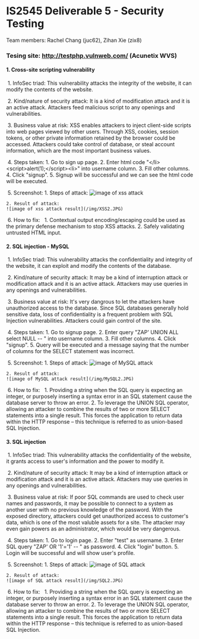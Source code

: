 # IS2545 Deliverable 5 - Security Testing
Team members: Rachel Chang (juc62), Zihan Xie (zix8)

### Tesing site: http://testphp.vulnweb.com/ (Acunetix WVS)

#### 1. Cross-site scripting vulnerability
  1. InfoSec triad: This vulnerability attacks the integrity of the website, it can modify the contents of the website.
  
  2. Kind/nature of security attack: It is a kind of modification attack and it is an active attack. Attackers feed malicious script to any openings and vulnerabilities.
  
  3. Business value at risk: XSS enables attackers to inject client-side scripts into web pages viewed by other users. Through XSS,  cookies, session tokens, or other private information retained by the browser could be accessed. Attackers could take control of database, or steal account information, which are the most important business values.
  
  4. Steps taken:
    1. Go to sign up page.
    2. Enter html code "\</li>\<script>alert(1);\</script>\<li>" into username column.
    3. Fill other columns.
    4. Click "signup".
    5. Signup will be successful and we can see the html code will be executed.
  
  5. Screenshot:
    1. Steps of attack:
    ![image of xss attack](/img/XSS1.JPG)
    
    2. Result of attack:
    ![image of xss attack result](/img/XSS2.JPG)
  
  6. How to fix:
    1. Contextual output encoding/escaping could be used as the primary defense mechanism to stop XSS attacks.
    2. Safely validating untrusted HTML input.

#### 2. SQL injection - MySQL
  1. InfoSec triad: This vulnerability attacks the confidentiality and integrity of the website, it can exploit and modify the contents of the database.
  
  2. Kind/nature of security attack: It may be a kind of interruption attack or modification attack and it is an active attack. Attackers may use queries in any openings and vulnerabilities.
  
  3. Business value at risk: It's very dangrous to let the attackers have unauthorized access to the database. Since SQL databases generally hold sensitive data, loss of confidentiality is a frequent problem with SQL Injection vulnerabilities. Attackers could gain control of the site.
  
  4. Steps taken:
    1. Go to signup page.
    2. Enter query "ZAP' UNION ALL select NULL -- " into username column.
    3. Fill other columns.
    4. Click "signup".
    5. Query will be executed and a message saying that the number of columns for the SELECT statement was incorrect.
  
  5. Screenshot:
    1. Steps of attack:
    ![image of MySQL attack](/img/MySQL.JPG)
    
    2. Result of attack:
    ![image of MySQL attack result](/img/MySQL2.JPG)
  
  6. How to fix: 
    1. Providing a string when the SQL query is expecting an integer, or purposely inserting a syntax error in an SQL statement cause the database server to throw an error.
    2. To leverage the UNION SQL operator, allowing an attacker to combine the results of two or more SELECT statements into a single result. This forces the application to return data within the HTTP response – this technique is referred to as union-based SQL Injection.

#### 3. SQL injection
  1. InfoSec triad: This vulnerability attacks the confidentiality of the website, it grants access to user's information and the power to modify it.
  
  2. Kind/nature of security attack: It may be a kind of interruption attack or modification attack and it is an active attack. Attackers may use queries in any openings and vulnerabilities.
  
  3. Business value at risk: If poor SQL commands are used to check user names and passwords, it may be possible to connect to a system as another user with no previous knowledge of the password. With the exposed directory, attackers could get unauthorized access to customer's data, which is one of the most valuble assets for a site. The attacker may even gain powers as an administrator, which would be very dangerous.
  
  4. Steps taken:
    1. Go to login page.
    2. Enter "test" as username.
    3. Enter SQL query "ZAP' OR '1'='1' -- " as password.
    4. Click "login" button.
    5. Login will be successful and will show user's profile.
  
  5. Screenshot:
    1. Steps of attack:
    ![image of SQL attack](/img/SQL.JPG)
    
    2. Result of attack:
    ![image of SQL attack result](/img/SQL2.JPG)
  
  6. How to fix: 
    1. Providing a string when the SQL query is expecting an integer, or purposely inserting a syntax error in an SQL statement cause the database server to throw an error.
    2. To leverage the UNION SQL operator, allowing an attacker to combine the results of two or more SELECT statements into a single result. This forces the application to return data within the HTTP response – this technique is referred to as union-based SQL Injection.
